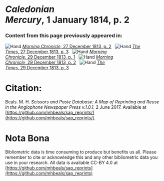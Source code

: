 # *Caledonian Mercury*, 1 January 1814, p. 2  
  
### Content from this page previously appeared in:  
![Hand](http://scissorsandpaste.net/wp-content/uploads/2017/06/smallhandpointer.png) [*Morning Chronicle*, 27 December 1813, p. 2](https://mhbeals.github.io/sap_html/Morning-Chronicle/Morning-Chronicle-27-December-1813-p-2)  
![Hand](http://scissorsandpaste.net/wp-content/uploads/2017/06/smallhandpointer.png) [*The Times*, 27 December 1813, p. 3](https://mhbeals.github.io/sap_html/The-Times/The-Times-27-December-1813-p-3)  
![Hand](http://scissorsandpaste.net/wp-content/uploads/2017/06/smallhandpointer.png) [*Morning Chronicle*, 29 December 1813, p. 1](https://mhbeals.github.io/sap_html/Morning-Chronicle/Morning-Chronicle-29-December-1813-p-1)  
![Hand](http://scissorsandpaste.net/wp-content/uploads/2017/06/smallhandpointer.png) [*Morning Chronicle*, 29 December 1813, p. 2](https://mhbeals.github.io/sap_html/Morning-Chronicle/Morning-Chronicle-29-December-1813-p-2)  
![Hand](http://scissorsandpaste.net/wp-content/uploads/2017/06/smallhandpointer.png) [*The Times*, 29 December 1813, p. 3](https://mhbeals.github.io/sap_html/The-Times/The-Times-29-December-1813-p-3)  


# Citation: 

Beals. M. H. *Scissors and Paste Database: A Map of Reprinting and Reuse in the Anglophone Newspaper Press v.1.0.1.* 2 June 2017. Available at [https://github.com/mhbeals/sap_reprints/](https://github.com/mhbeals/sap_reprints/). 

# Nota Bona

Bibliometric data is time consuming to produce but benefits us all. Please remember to cite or acknowledge this and any other bibliometric data you use in your research. All data is available CC-BY 4.0 at [https://github.com/mhbeals/sap_reprints](https://github.com/mhbeals/sap_reprints)